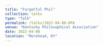 ```yaml
---
title: "Forgetful Phil"
collection: talks
type: "Talk"
permalink: /talks/2022-04-08-KPA
venue: "Kentucky Philosophical Association"
date: 2022-04-08
location: "Morehead, KY"
---
```

